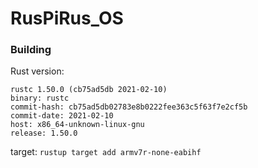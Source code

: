 # RusPiRus_OS

### Building

Rust version:

```
rustc 1.50.0 (cb75ad5db 2021-02-10)
binary: rustc
commit-hash: cb75ad5db02783e8b0222fee363c5f63f7e2cf5b
commit-date: 2021-02-10
host: x86_64-unknown-linux-gnu
release: 1.50.0
```

target:
`rustup target add armv7r-none-eabihf`
